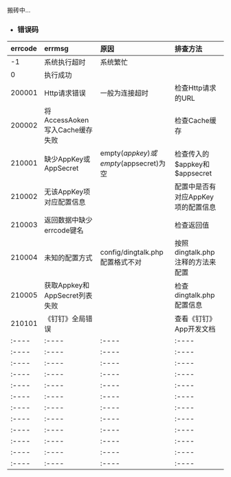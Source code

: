 搬砖中...

- ### 错误码

|errcode|errmsg|原因|排查方法|
|:----|:----|:----|:----|
|-1|系统执行超时|系统繁忙||
|0|执行成功|||
|200001|Http请求错误|一般为连接超时|检查Http请求的URL|
|200002|将AccessAoken写入Cache缓存失败||检查Cache缓存|
|210001|缺少AppKey或AppSecret|empty($appkey)或empty($appsecret)为空|检查传入的\$appkey和\$appsecret|
|210002|无该AppKey项对应配置信息||配置中是否有对应AppKey项的配置信息|
|210003|返回数据中缺少errcode键名||检查返回值|
|210004|未知的配置方式|config/dingtalk.php配置格式不对|按照dingtalk.php注释的方法来配置|
|210005|获取Appkey和AppSecret列表失败||检查dingtalk.php配置信息|
|210101|《钉钉》全局错误||查看《钉钉》App开发文档|
|:----|:----|:----|:----|
|:----|:----|:----|:----|
|:----|:----|:----|:----|
|:----|:----|:----|:----|
|:----|:----|:----|:----|
|:----|:----|:----|:----|
|:----|:----|:----|:----|
|:----|:----|:----|:----|
|:----|:----|:----|:----|
|:----|:----|:----|:----|
|:----|:----|:----|:----|
|:----|:----|:----|:----|